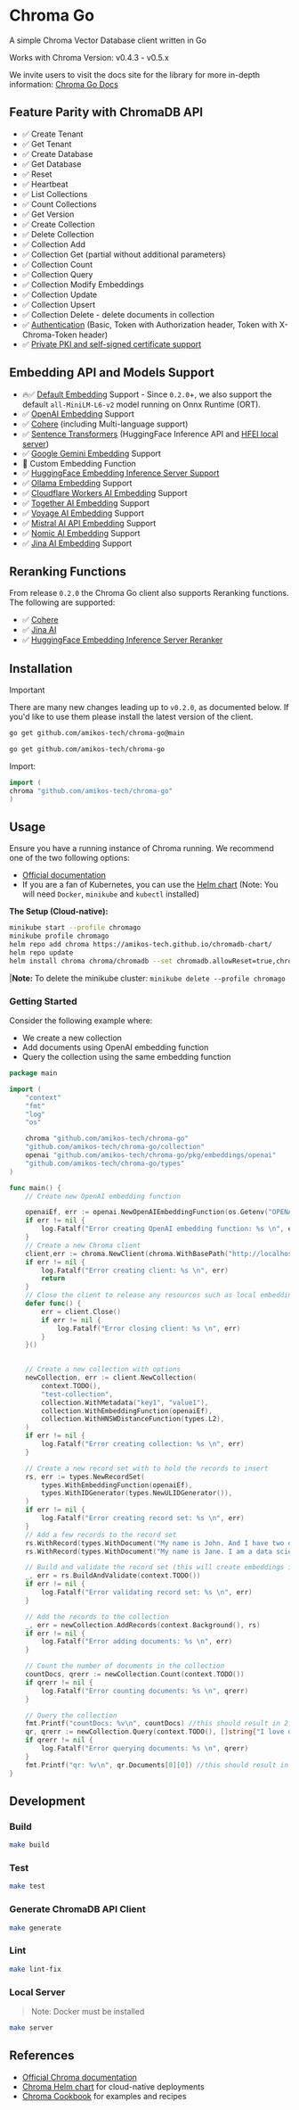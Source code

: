 # Chroma Go

A simple Chroma Vector Database client written in Go

Works with Chroma Version: v0.4.3 - v0.5.x

We invite users to visit the docs site for the library for more in-depth
information: [Chroma Go Docs](https://go-client.chromadb.dev/)

## Feature Parity with ChromaDB API

- ✅ Create Tenant
- ✅ Get Tenant
- ✅ Create Database
- ✅ Get Database
- ✅ Reset
- ✅ Heartbeat
- ✅ List Collections
- ✅ Count Collections
- ✅ Get Version
- ✅ Create Collection
- ✅ Delete Collection
- ✅ Collection Add
- ✅ Collection Get (partial without additional parameters)
- ✅ Collection Count
- ✅ Collection Query
- ✅ Collection Modify Embeddings
- ✅ Collection Update
- ✅ Collection Upsert
- ✅ Collection Delete - delete documents in collection
- ✅ [Authentication](https://go-client.chromadb.dev/auth/) (Basic, Token with Authorization header, Token with X-Chroma-Token header)
- ✅ [Private PKI and self-signed certificate support](https://go-client.chromadb.dev/client/)

## Embedding API and Models Support

- 🔥✅ [Default Embedding](https://go-client.chromadb.dev/embeddings/#default-embeddings) Support - Since `0.2.0`+, we also support the default `all-MiniLM-L6-v2` model running on Onnx Runtime (ORT). 
- ✅ [OpenAI Embedding](https://go-client.chromadb.dev/embeddings/#openai) Support
- ✅ [Cohere](https://go-client.chromadb.dev/embeddings/#cohere) (including Multi-language support)
- ✅ [Sentence Transformers](https://go-client.chromadb.dev/embeddings/#huggingface-inference-api) (HuggingFace Inference API and [HFEI local server]())
- ✅ [Google Gemini Embedding](https://go-client.chromadb.dev/embeddings/#google-gemini-ai) Support
- 🚫 Custom Embedding Function
- ✅ [HuggingFace Embedding Inference Server Support](https://go-client.chromadb.dev/embeddings/#huggingface-embedding-inference-server)
- ✅ [Ollama Embedding](https://go-client.chromadb.dev/embeddings/#ollama) Support
- ✅ [Cloudflare Workers AI Embedding](https://go-client.chromadb.dev/embeddings/#cloudflare-workers-ai) Support
- ✅ [Together AI Embedding](https://go-client.chromadb.dev/embeddings/#together-ai) Support
- ✅ [Voyage AI Embedding](https://go-client.chromadb.dev/embeddings/#voyage-ai) Support
- ✅ [Mistral AI API Embedding](https://go-client.chromadb.dev/embeddings/#mistral-ai) Support
- ✅ [Nomic AI Embedding](https://go-client.chromadb.dev/embeddings/#nomic-ai) Support
- ✅ [Jina AI Embedding](https://go-client.chromadb.dev/embeddings/#jina-ai) Support

## Reranking Functions

From release `0.2.0` the Chroma Go client also supports Reranking functions. The following are supported:

- ✅ [Cohere](https://go-client.chromadb.dev/rerankers/#cohere-reranker)
- ✅ [Jina AI](https://go-client.chromadb.dev/rerankers/#jina-ai-reranker)
- ✅ [HuggingFace Embedding Inference Server Reranker](https://go-client.chromadb.dev/rerankers/#hfei-Reranker)

## Installation

> [!IMPORTANT]  
> There are many new changes leading up to `v0.2.0`, as documented below. If you'd like to use them please install the latest version of the client.
> ```bash
> go get github.com/amikos-tech/chroma-go@main
> ```

```bash
go get github.com/amikos-tech/chroma-go
```

Import:

```go
import (
chroma "github.com/amikos-tech/chroma-go"
)
```

## Usage

Ensure you have a running instance of Chroma running. We recommend one of the two following options:

- [Official documentation](https://docs.trychroma.com/guides#running-chroma-in-client/server-mode)
- If you are a fan of Kubernetes, you can use the [Helm chart](https://github.com/amikos-tech/chromadb-chart) (Note: You
  will need `Docker`, `minikube` and `kubectl` installed)

**The Setup (Cloud-native):**

```bash
minikube start --profile chromago
minikube profile chromago
helm repo add chroma https://amikos-tech.github.io/chromadb-chart/
helm repo update
helm install chroma chroma/chromadb --set chromadb.allowReset=true,chromadb.apiVersion=0.4.5
```

|**Note:** To delete the minikube cluster: `minikube delete --profile chromago`

### Getting Started

Consider the following example where:

- We create a new collection
- Add documents using OpenAI embedding function
- Query the collection using the same embedding function

```go
package main

import (
	"context"
	"fmt"
	"log"
	"os"

	chroma "github.com/amikos-tech/chroma-go"
	"github.com/amikos-tech/chroma-go/collection"
	openai "github.com/amikos-tech/chroma-go/pkg/embeddings/openai"
	"github.com/amikos-tech/chroma-go/types"
)

func main() {
	// Create new OpenAI embedding function

	openaiEf, err := openai.NewOpenAIEmbeddingFunction(os.Getenv("OPENAI_API_KEY"))
	if err != nil {
		log.Fatalf("Error creating OpenAI embedding function: %s \n", err)
	}
	// Create a new Chroma client
	client,err := chroma.NewClient(chroma.WithBasePath("http://localhost:8000"))
	if err != nil {
        log.Fatalf("Error creating client: %s \n", err)
		return
    }
	// Close the client to release any resources such as local embedding functions
	defer func() {
		err = client.Close()
		if err != nil {
			log.Fatalf("Error closing client: %s \n", err)
        }
    }()
	

	// Create a new collection with options
	newCollection, err := client.NewCollection(
		context.TODO(),
        "test-collection",
		collection.WithMetadata("key1", "value1"),
		collection.WithEmbeddingFunction(openaiEf),
		collection.WithHNSWDistanceFunction(types.L2),
	)
	if err != nil {
		log.Fatalf("Error creating collection: %s \n", err)
	}

	// Create a new record set with to hold the records to insert
	rs, err := types.NewRecordSet(
		types.WithEmbeddingFunction(openaiEf),
		types.WithIDGenerator(types.NewULIDGenerator()),
	)
	if err != nil {
		log.Fatalf("Error creating record set: %s \n", err)
	}
	// Add a few records to the record set
	rs.WithRecord(types.WithDocument("My name is John. And I have two dogs."), types.WithMetadata("key1", "value1"))
	rs.WithRecord(types.WithDocument("My name is Jane. I am a data scientist."), types.WithMetadata("key2", "value2"))

	// Build and validate the record set (this will create embeddings if not already present)
	_, err = rs.BuildAndValidate(context.TODO())
	if err != nil {
		log.Fatalf("Error validating record set: %s \n", err)
	}

	// Add the records to the collection
	_, err = newCollection.AddRecords(context.Background(), rs)
	if err != nil {
		log.Fatalf("Error adding documents: %s \n", err)
	}

	// Count the number of documents in the collection
	countDocs, qrerr := newCollection.Count(context.TODO())
	if qrerr != nil {
		log.Fatalf("Error counting documents: %s \n", qrerr)
	}

	// Query the collection
	fmt.Printf("countDocs: %v\n", countDocs) //this should result in 2
	qr, qrerr := newCollection.Query(context.TODO(), []string{"I love dogs"}, 5, nil, nil, nil)
	if qrerr != nil {
		log.Fatalf("Error querying documents: %s \n", qrerr)
	}
	fmt.Printf("qr: %v\n", qr.Documents[0][0]) //this should result in the document about dogs
}
```

## Development

### Build

```bash
make build
```

### Test

```bash
make test
```

### Generate ChromaDB API Client

```bash
make generate 
```

### Lint

```bash
make lint-fix
```

### Local Server

> Note: Docker must be installed

```bash
make server
```

## References

- [Official Chroma documentation](https://docs.trychroma.com/)
- [Chroma Helm chart](https://github.com/amikos-tech/chromadb-chart) for cloud-native deployments
- [Chroma Cookbook](https://cookbook.chromadb.dev) for examples and recipes
